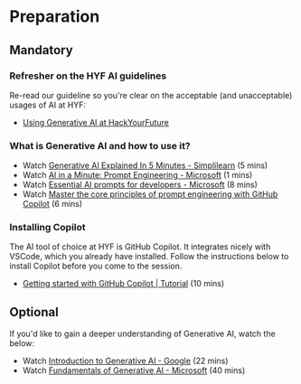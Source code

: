 # Preparation

## Mandatory

### Refresher on the HYF AI guidelines

Re-read our guideline so you're clear on the acceptable (and unacceptable) usages of AI at HYF:

- [Using Generative AI at HackYourFuture
  ](https://github.com/HackYourFuture-CPH/programme/blob/main/guidelines/ai-usage.md)

### What is Generative AI and how to use it?

- Watch [Generative AI Explained In 5 Minutes - Simplilearn](https://www.youtube.com/watch?v=NRmAXDWJVnU) (5 mins)
- Watch [AI in a Minute: Prompt Engineering - Microsoft](https://www.youtube.com/watch?v=vGdyePbGNaE) (1 mins)
- Watch [Essential AI prompts for developers - Microsoft](https://www.youtube.com/watch?v=H3M95i4iS5c) (8 mins)
- Watch [Master the core principles of prompt engineering with GitHub Copilot](https://www.youtube.com/watch?v=hh1nOX14TyY) (6 mins)

### Installing Copilot

The AI tool of choice at HYF is GitHub Copilot. It integrates nicely with VSCode, which you already have installed. Follow the instructions below to install Copilot before you come to the session.

- [Getting started with GitHub Copilot | Tutorial](https://www.youtube.com/watch?v=n0NlxUyA7FI) (10 mins)

## Optional

If you'd like to gain a deeper understanding of Generative AI, watch the below:

- Watch [Introduction to Generative AI - Google](https://www.youtube.com/watch?v=G2fqAlgmoPo) (22 mins)
- Watch [Fundamentals of Generative AI - Microsoft](https://learn.microsoft.com/en-us/shows/on-demand-instructor-led-training-series/ai-900-05-fy25) (40 mins)
